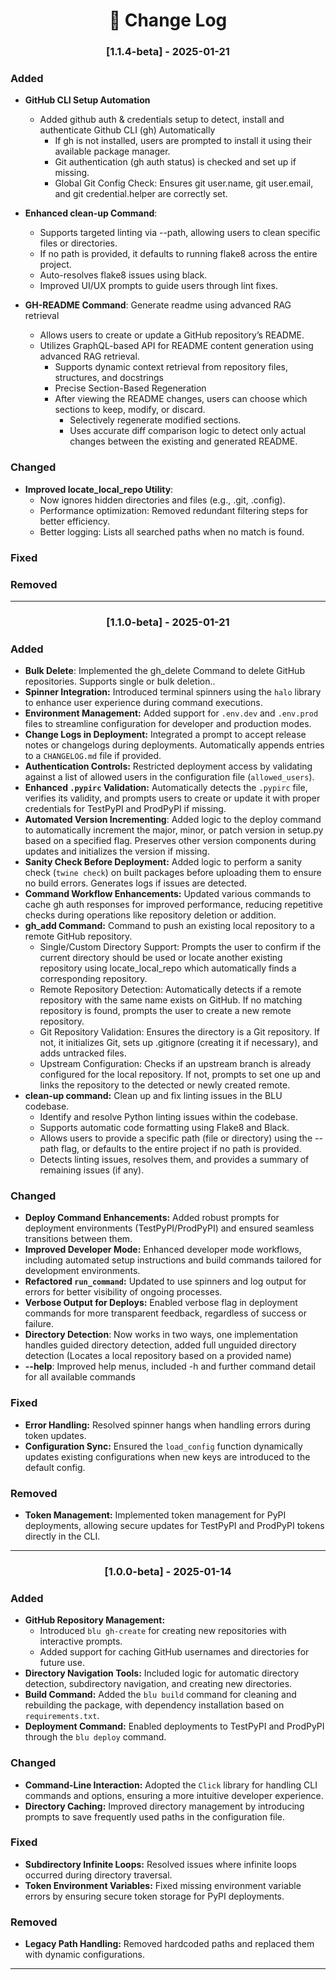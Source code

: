 <h1 align="center"> 📜 Change Log </h1>


<h3 align="center"> [1.1.4-beta] - 2025-01-21 </h3>

### Added
- **GitHub CLI Setup Automation**
	- Added github auth & credentials setup to detect, install and authenticate Github CLI (gh) Automatically
		- If gh is not installed, users are prompted to install it using their available package manager.
		- Git authentication (gh auth status) is checked and set up if missing.
		- Global Git Config Check: Ensures git user.name, git user.email, and git credential.helper are correctly set.

- **Enhanced clean-up Command**:
	- Supports targeted linting via --path, allowing users to clean specific files or directories.
	- If no path is provided, it defaults to running flake8 across the entire project.
	- Auto-resolves flake8 issues using black.
	- Improved UI/UX prompts to guide users through lint fixes.

- **GH-README Command**: Generate readme using advanced RAG retrieval
	- Allows users to create or update a GitHub repository’s README.
 	- Utilizes GraphQL-based API for README content generation using advanced RAG retrieval.
		- Supports dynamic context retrieval from repository files, structures, and docstrings
		- Precise Section-Based Regeneration
		- After viewing the README changes, users can choose which sections to keep, modify, or discard.
			- Selectively regenerate modified sections.
			- Uses accurate diff comparison logic to detect only actual changes between the existing and generated README.


### Changed
- **Improved locate_local_repo Utility**:
	- Now ignores hidden directories and files (e.g., .git, .config).
	- Performance optimization: Removed redundant filtering steps for better efficiency.
	- Better logging: Lists all searched paths when no match is found.

### Fixed

### Removed

---

<h3 align="center"> [1.1.0-beta] - 2025-01-21 </h3>

### Added
- **Bulk Delete**: Implemented the gh_delete Command to delete GitHub repositories. Supports single or bulk deletion..
- **Spinner Integration:** Introduced terminal spinners using the `halo` library to enhance user experience during command executions.
- **Environment Management:** Added support for `.env.dev` and `.env.prod` files to streamline configuration for developer and production modes.
- **Change Logs in Deployment:** Integrated a prompt to accept release notes or changelogs during deployments. Automatically appends entries to a `CHANGELOG.md` file if provided.
- **Authentication Controls:** Restricted deployment access by validating against a list of allowed users in the configuration file (`allowed_users`).
- **Enhanced `.pypirc` Validation:** Automatically detects the `.pypirc` file, verifies its validity, and prompts users to create or update it with proper credentials for TestPyPI and ProdPyPI if missing.
- **Automated Version Incrementing**: Added logic to the deploy command to automatically increment the major, minor, or patch version in setup.py based on a specified flag. Preserves other version components during updates and initializes the version if missing.
- **Sanity Check Before Deployment:** Added logic to perform a sanity check (`twine check`) on built packages before uploading them to ensure no build errors. Generates logs if issues are detected.
- **Command Workflow Enhancements:** Updated various commands to cache gh auth responses for improved performance, reducing repetitive checks during operations like repository deletion or addition.
- **gh_add Command:** Command to push an existing local repository to a remote GitHub repository.
	- Single/Custom Directory Support: Prompts the user to confirm if the current directory should be used or locate another existing repository using locate_local_repo which automatically finds a corresponding repository.
	- Remote Repository Detection: Automatically detects if a remote repository with the same name exists on GitHub. If no matching repository is found, prompts the user to create a new remote repository.
	- Git Repository Validation: Ensures the directory is a Git repository. If not, it initializes Git, sets up .gitignore (creating it if necessary), and adds untracked files.
	- Upstream Configuration: Checks if an upstream branch is already configured for the local repository. If not, prompts to set one up and links the repository to the detected or newly created remote.
- **clean-up command:** Clean up and fix linting issues in the BLU codebase.
	- Identify and resolve Python linting issues within the codebase.
	- Supports automatic code formatting using Flake8 and Black.
	- Allows users to provide a specific path (file or directory) using the --path flag, or defaults to the entire project if no path is provided.
	- Detects linting issues, resolves them, and provides a summary of remaining issues (if any).


### Changed
- **Deploy Command Enhancements:** Added robust prompts for deployment environments (TestPyPI/ProdPyPI) and ensured seamless transitions between them.
- **Improved Developer Mode:** Enhanced developer mode workflows, including automated setup instructions and build commands tailored for development environments.
- **Refactored `run_command`:** Updated to use spinners and log output for errors for better visibility of ongoing processes.
- **Verbose Output for Deploys:** Enabled verbose flag in deployment commands for more transparent feedback, regardless of success or failure.
- **Directory Detection**: Now works in two ways, one implementation handles guided directory detection, added full unguided directory detection (Locates a local repository based on a provided name)
- **--help**: Improved help menus, included -h and further command detail for all available commands

### Fixed
- **Error Handling:** Resolved spinner hangs when handling errors during token updates.
- **Configuration Sync:** Ensured the `load_config` function dynamically updates existing configurations when new keys are introduced to the default config.

### Removed
- **Token Management:** Implemented token management for PyPI deployments, allowing secure updates for TestPyPI and ProdPyPI tokens directly in the CLI.

---

<h3 align="center"> [1.0.0-beta] - 2025-01-14 </h3>

### Added
- **GitHub Repository Management:**
  - Introduced `blu gh-create` for creating new repositories with interactive prompts.
  - Added support for caching GitHub usernames and directories for future use.
- **Directory Navigation Tools:** Included logic for automatic directory detection, subdirectory navigation, and creating new directories.
- **Build Command:** Added the `blu build` command for cleaning and rebuilding the package, with dependency installation based on `requirements.txt`.
- **Deployment Command:** Enabled deployments to TestPyPI and ProdPyPI through the `blu deploy` command.

### Changed
- **Command-Line Interaction:** Adopted the `Click` library for handling CLI commands and options, ensuring a more intuitive developer experience.
- **Directory Caching:** Improved directory management by introducing prompts to save frequently used paths in the configuration file.

### Fixed
- **Subdirectory Infinite Loops:** Resolved issues where infinite loops occurred during directory traversal.
- **Token Environment Variables:** Fixed missing environment variable errors by ensuring secure token storage for PyPI deployments.

### Removed
- **Legacy Path Handling:** Removed hardcoded paths and replaced them with dynamic configurations.

---
